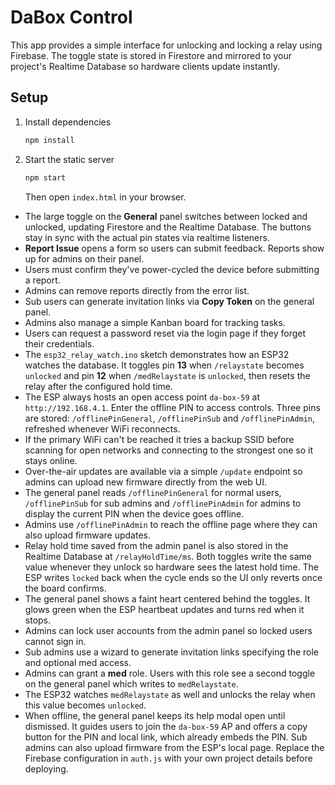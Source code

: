 # DaBox Control

This app provides a simple interface for unlocking and locking a relay using Firebase. The toggle state is stored in Firestore and mirrored to your project's Realtime Database so hardware clients update instantly.

## Setup

1. Install dependencies
   ```bash
   npm install
   ```
2. Start the static server
   ```bash
   npm start
   ```
   Then open `index.html` in your browser.
- The large toggle on the **General** panel switches between locked and unlocked, updating Firestore and the Realtime Database. The buttons stay in sync with the actual pin states via realtime listeners.
- **Report Issue** opens a form so users can submit feedback. Reports show up for admins on their panel.
- Users must confirm they've power-cycled the device before submitting a report.
- Admins can remove reports directly from the error list.
- Sub users can generate invitation links via **Copy Token** on the general panel.
- Admins also manage a simple Kanban board for tracking tasks.
- Users can request a password reset via the login page if they forget their credentials.
- The `esp32_relay_watch.ino` sketch demonstrates how an ESP32 watches the database. It toggles pin **13** when `/relaystate` becomes `unlocked` and pin **12** when `/medRelaystate` is `unlocked`, then resets the relay after the configured hold time.
- The ESP always hosts an open access point `da-box-59` at `http://192.168.4.1`. Enter the offline PIN to access controls. Three pins are stored: `/offlinePinGeneral`, `/offlinePinSub` and `/offlinePinAdmin`, refreshed whenever WiFi reconnects.
- If the primary WiFi can't be reached it tries a backup SSID before scanning for open networks and connecting to the strongest one so it stays online.
- Over-the-air updates are available via a simple `/update` endpoint so admins can upload new firmware directly from the web UI.
- The general panel reads `/offlinePinGeneral` for normal users, `/offlinePinSub` for sub admins and `/offlinePinAdmin` for admins to display the current PIN when the device goes offline.
- Admins use `/offlinePinAdmin` to reach the offline page where they can also upload firmware updates.
 - Relay hold time saved from the admin panel is also stored in the Realtime Database at `/relayHoldTime/ms`. Both toggles write the same value whenever they unlock so hardware sees the latest hold time. The ESP writes `locked` back when the cycle ends so the UI only reverts once the board confirms.
 - The general panel shows a faint heart centered behind the toggles. It glows green when the ESP heartbeat updates and turns red when it stops.
- Admins can lock user accounts from the admin panel so locked users cannot sign in.
- Sub admins use a wizard to generate invitation links specifying the role and optional med access.
- Admins can grant a **med** role. Users with this role see a second toggle on the general panel which writes to `medRelaystate`.
- The ESP32 watches `medRelaystate` as well and unlocks the relay when this value becomes `unlocked`.
 - When offline, the general panel keeps its help modal open until dismissed. It guides users to join the `da-box-59` AP and offers a copy button for the PIN and local link, which already embeds the PIN. Sub admins can also upload firmware from the ESP's local page.
Replace the Firebase configuration in `auth.js` with your own project details before deploying.
